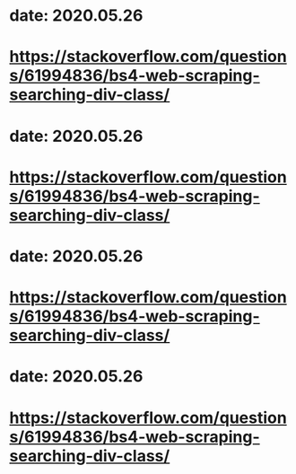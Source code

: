 # date: 2020.05.26
# https://stackoverflow.com/questions/61994836/bs4-web-scraping-searching-div-class/
# date: 2020.05.26
# https://stackoverflow.com/questions/61994836/bs4-web-scraping-searching-div-class/
# date: 2020.05.26
# https://stackoverflow.com/questions/61994836/bs4-web-scraping-searching-div-class/
# date: 2020.05.26
# https://stackoverflow.com/questions/61994836/bs4-web-scraping-searching-div-class/
